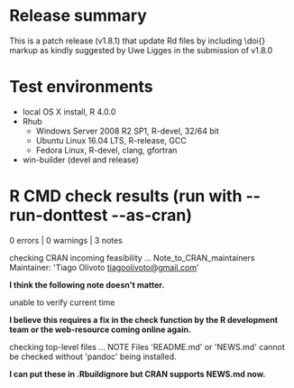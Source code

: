 # Release summary
This is a patch release (v1.8.1) that update Rd files by including \doi{} markup as kindly suggested by Uwe Ligges in the submission of v1.8.0

# Test environments
- local OS X install, R 4.0.0
- Rhub
   - Windows Server 2008 R2 SP1, R-devel, 32/64 bit
   - Ubuntu Linux 16.04 LTS, R-release, GCC
   - Fedora Linux, R-devel, clang, gfortran
- win-builder (devel and release)


# R CMD check results (run with --run-donttest --as-cran)
0 errors | 0 warnings | 3 notes

> 
checking CRAN incoming feasibility ... Note_to_CRAN_maintainers
Maintainer: 'Tiago Olivoto <tiagoolivoto@gmail.com>'

**I think the following note doesn't matter.**

>
unable to verify current time

**I believe this requires a fix in the check function by the R development team or the web-resource coming online again.**

> 
checking top-level files ... NOTE
Files 'README.md' or 'NEWS.md' cannot be checked without 'pandoc' being installed.

**I can put these in .Rbuildignore but CRAN supports NEWS.md now.**





